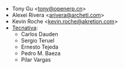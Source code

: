 - Tony Gu \<<tony@openerp.cn>\>
- Alexei Rivera \<<arivera@archeti.com>\>
- Kevin Roche \<<kevin.roche@akretion.com>\>
- [Tecnativa](https://www.tecnativa.com):
  - Carlos Dauden
  - Sergio Teruel
  - Ernesto Tejeda
  - Pedro M. Baeza
  - Pilar Vargas
